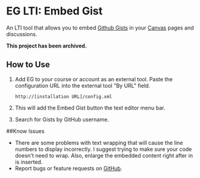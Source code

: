 # EG LTI: Embed Gist
An LTI tool that allows you to embed [Github Gists][1] in your [Canvas][2] pages and discussions.

**This project has been archived.**

## How to Use
 1. Add EG to your course or account as an external tool. Paste the configuration URL into the external tool "By URL" field.

        http://[installation URL]/config.xml

 2. This will add the Embed Gist  button the text editor menu bar.
 3. Search for Gists by GitHub username.


##Know Issues
 - There are some problems with text wrapping that will cause the line numbers to display incorrectly. I suggest trying to make sure your code doesn't need to wrap. Also, enlarge the embedded content right after in is inserted.
 - Report bugs or feature requests on [GitHub][3].

 [1]: https://gist.github.com/
 [2]: http://www.instructure.com/
 [3]: https://github.com/christopher-b/eg-lti

